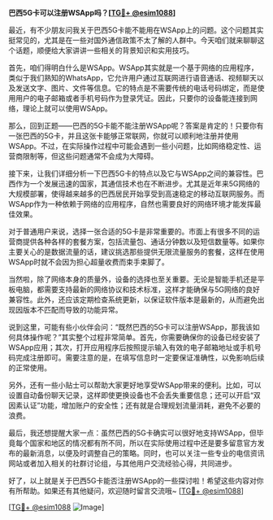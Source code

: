 **巴西5G卡可以注册WSApp吗？[[TG💪+ @esim1088](https://t.me/s/esim1088)]**

最近，有不少朋友问我关于巴西5G卡能不能用在WSApp上的问题。这个问题其实挺常见的，尤其是在一些对国外通信政策不太了解的人群中。今天咱们就来聊聊这个话题，顺便给大家讲讲一些相关的背景知识和实用技巧。

首先，咱们得明白什么是WSApp。WSApp其实就是一个基于网络的应用程序，类似于我们熟知的WhatsApp，它允许用户通过互联网进行语音通话、视频聊天以及发送文字、图片、文件等信息。它的特点是不需要传统的电话号码绑定，而是使用用户的电子邮箱或者手机号码作为登录凭证。因此，只要你的设备能连接到网络，理论上就可以使用WSApp。

那么，回到正题——巴西的5G卡能不能注册WSApp呢？答案是肯定的！只要你有一张巴西的5G卡，并且这张卡能够正常联网，你就可以顺利地注册并使用WSApp。不过，在实际操作过程中可能会遇到一些小问题，比如网络稳定性、运营商限制等，但这些问题通常不会成为大障碍。

接下来，让我们详细分析一下巴西5G卡的特点以及它与WSApp之间的兼容性。巴西作为一个发展迅速的国家，其通信技术也在不断进步。尤其是近年来5G网络的大规模部署，使得越来越多的巴西居民开始享受到高速稳定的移动互联网服务。而WSApp作为一种依赖于网络的应用程序，自然也需要良好的网络环境才能发挥最佳效果。

对于普通用户来说，选择一张合适的5G卡是非常重要的。市面上有很多不同的运营商提供各种各样的套餐方案，包括流量包、通话分钟数以及短信数量等。如果你主要关心的是数据流量的话，建议挑选那些提供无限流量服务的套餐，这样在使用WSApp时就不会因为担心超量收费而束手束脚了。

当然啦，除了网络本身的质量外，设备的选择也至关重要。无论是智能手机还是平板电脑，都需要支持最新的网络协议和技术标准，这样才能确保与5G网络的良好兼容性。此外，还应该定期检查系统更新，以保证软件版本是最新的，从而避免出现因版本不匹配而导致的功能异常。

说到这里，可能有些小伙伴会问：“既然巴西的5G卡可以注册WSApp，那我该如何具体操作呢？”其实整个过程非常简单。首先，你需要确保你的设备已经安装了WSApp应用；其次，打开应用程序后按照提示输入有效的电子邮箱地址或手机号码完成注册即可。需要注意的是，在填写信息时一定要保证准确性，以免影响后续的正常使用。

另外，还有一些小贴士可以帮助大家更好地享受WSApp带来的便利。比如，可以设置自动备份聊天记录，这样即使更换设备也不会丢失重要信息；还可以开启“双因素认证”功能，增加账户的安全性；还有就是合理规划流量消耗，避免不必要的浪费。

最后，我还想提醒大家一点：虽然巴西的5G卡确实可以很好地支持WSApp，但毕竟每个国家和地区的情况都有所不同，所以在实际使用过程中还是要多留意官方发布的最新消息，以便及时调整自己的策略。同时，也可以关注一些专业的电信资讯网站或者加入相关的社群讨论组，与其他用户交流经验心得，共同进步。

好了，以上就是关于巴西5G卡能否注册WSApp的一些探讨啦！希望这些内容对你有所帮助。如果还有其他疑问，欢迎随时留言交流哦~ [[TG💪+ @esim1088](https://t.me/s/esim1088)] 

[[TG💪+ @esim1088](https://t.me/s/esim1088) ![Image](https://i.postimg.cc/4NQfJmqS/Snipaste-2025-05-13-00-14-12.png)]